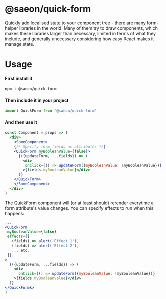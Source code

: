 # @saeon/quick-form
Quickly add localised state to your component tree - there are many form-helper libraries in the world. Many of them try to draw components, which makes these libraries larger than necessary, limited in terms of what they include, and generally unecessary considering how easy React makes it manage state.

# Usage

#### First install it
```sh
npm i @saeon/quick-form
```

#### Then include it in your project
```js
import QuickForm from '@saeon/quick-form'
```

#### And then use it

```jsx
const Component = props => (
  <div>
    <SomeComponent>
    {/* Specify form fields as attributes */}
    <QuickForm myBooleanValue={false}>
      {({updateForm, ...fields}) => (
        <div
         onClick={() => updateForm({myBooleanValue: !myBooleanValue})}
        >{fields.myBooleanValue}</div>
      )}
    </QuickForm>
    </SomeComponent>
  </div>
)
```

The QuickForm component will (or at least should) rerender everytime a form attribute's value changes. You can specify effects to run when this happens:

```jsx
...
<QuickForm
 myBooleanValue={false}
 effects={[
   (fields) => alert('Effect 1'),
   (fields) => alert('Effect 2'),
   ... etc.
 ]}
>
  {({updateForm, ...fields}) => (
    <div
      onClick={() => updateForm({myBooleanValue: !myBooleanValue})}
    >{fields.myBooleanValue}</div>
  )}
</QuickFormk>
)
```